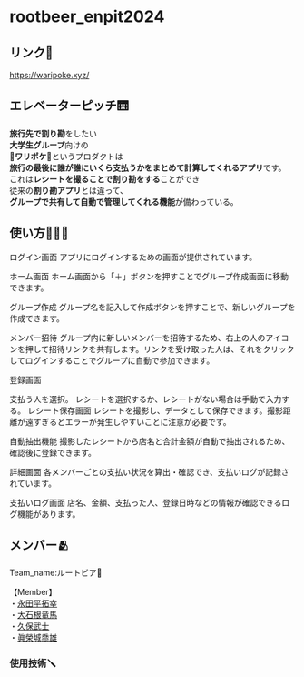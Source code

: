 # rootbeer_enpit2024
## リンク🔗
https://waripoke.xyz/

## エレベーターピッチ🛗
**旅行先で割り勘**をしたい<br>
**大学生グループ**向けの<br>
👛**ワリポケ**👛というプロダクトは<br>
**旅行の最後に誰が誰にいくら支払うかをまとめて計算してくれるアプリ**です。<br>
これは**レシートを撮ることで割り勘をする**ことができ<br>
従来の**割り勘アプリ**とは違って、<br>
**グループで共有して自動で管理してくれる機能**が備わっている。

## 使い方👨🏻‍💻
ログイン画面
アプリにログインするための画面が提供されています。

ホーム画面
ホーム画面から「＋」ボタンを押すことでグループ作成画面に移動できます。

グループ作成
グループ名を記入して作成ボタンを押すことで、新しいグループを作成できます。

メンバー招待
グループ内に新しいメンバーを招待するため、右上の人のアイコンを押して招待リンクを共有します。リンクを受け取った人は、それをクリックしてログインすることでグループに自動で参加できます。

登録画面

支払う人を選択。
レシートを選択するか、レシートがない場合は手動で入力する。
レシート保存画面
レシートを撮影し、データとして保存できます。撮影距離が遠すぎるとエラーが発生しやすいことに注意が必要です。

自動抽出機能
撮影したレシートから店名と合計金額が自動で抽出されるため、確認後に登録できます。

詳細画面
各メンバーごとの支払い状況を算出・確認でき、支払いログが記録されています。

支払いログ画面
店名、金額、支払った人、登録日時などの情報が確認できるログ機能があります。
## メンバー🫂
<p>Team_name:ルートビア🍺</p>
【Member】<br>
  ・<a href = "https://github.com/nagatahiro">永田平拓幸</a><br>
  ・<a href = "https://github.com/smryouma">大石根竜馬</a><br>
  ・<a href = "https://github.com/takeshi0033">久保武士</a><br>
  ・<a href = "https://github.com/maeshirotakao">眞榮城喬雄</a><br>
  
### 使用技術🪛

